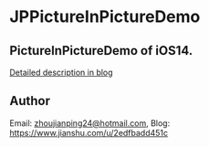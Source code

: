 # JPPictureInPictureDemo

## PictureInPictureDemo of iOS14.

[Detailed description in blog](https://juejin.im/post/5ef9bc7d5188252e3426c0d2)

## Author

Email: zhoujianping24@hotmail.com, Blog: https://www.jianshu.com/u/2edfbadd451c
